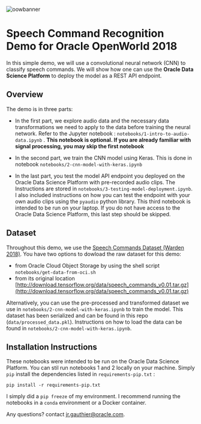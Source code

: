 ![oowbanner](https://user-images.githubusercontent.com/5395649/46774991-04b8bf80-ccba-11e8-8dcf-2cb79bd513a6.png)

# Speech Command Recognition Demo for Oracle OpenWorld 2018

In this simple demo, we will use a convolutional neural network (CNN) to classify speech commands. We will show how one can use the **Oracle Data Science Platform** to deploy the model as a REST API endpoint. 

## Overview 

The demo is in three parts:

* In the first part, we explore audio data and the necessary data transformations we need to apply to the data before training the neural network. Refer to the Jupyter notebook : `notebooks/1-intro-to-audio-data.ipynb` . **This notebook is optional. If you are already familiar with signal processing, you may skip the first notebook** 

* In the second part, we train the CNN model using Keras. This is done in notebook `notebooks/2-cnn-model-with-keras.ipynb`

* In the last part, you test the model API endpoint you deployed on the Oracle Data Science Platform with pre-recorded audio clips. The Instructions are stored in `notebooks/3-testing-model-deployment.ipynb`. I also included instructions on how you can test the endpoint with your own audio clips using the `pyaudio` python library. This third notebook is intended to be run on your laptop. If you do not have access to the Oracle Data Science Platform, this last step should be skipped. 


## Dataset 

Throughout this demo, we use the [Speech Commands Dataset (Warden 2018)](https://arxiv.org/abs/1804.03209). You have two options to dowload the raw dataset for this demo: 
* from Oracle Cloud Object Storage by using the shell script `notebooks/get-data-from-oci.sh` 
* from its original location [http://download.tensorflow.org/data/speech_commands_v0.01.tar.gz](http://download.tensorflow.org/data/speech_commands_v0.01.tar.gz) 

Alternatively, you can use the pre-processed and transformed dataset we use in `notebooks/2-cnn-model-with-keras.ipynb` to train the model. This dataset has been serialized and can be found in this repo (`data/processed_data.pkl`). Instructions on how to load the data can be found in `notebooks/2-cnn-model-with-keras.ipynb`. 

## Installation Instructions 

These notebooks were intended to be run on the Oracle Data Science Platform. You can stil run notebooks 1 and 2 locally on your machine. Simply `pip` install the dependencies 
listed in `requirements-pip.txt` : 

```
pip install -r requirements-pip.txt
```

I simply did a `pip freeze` of my environment. I recommend running the notebooks in a `conda` environment or a Docker container. 

Any questions? contact jr.gauthier@oracle.com. 
